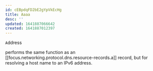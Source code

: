 ```yaml
---
id: cEBpdqFD2bE2gYpVkEcHg
title: Aaaa
desc: ''
updated: 1641887066642
created: 1641887012397
---
```


`A`ddress

performs the same function as an [[focus.networking.protocol.dns.resource-records.a]] record, but for resolving a host name to an IPv6 address.
